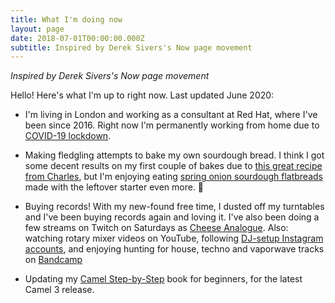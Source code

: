 ```yaml
---
title: What I'm doing now
layout: page
date: 2018-07-01T00:00:00.000Z
subtitle: Inspired by Derek Sivers's Now page movement
---
```


_Inspired by Derek Sivers's Now page movement_

Hello! Here's what I'm up to right now. Last updated June 2020:

- I'm living in London and working as a consultant at Red Hat, where I've been since 2016\. Right now I'm permanently working from home due to [COVID-19 lockdown][lockd].

- Making fledgling attempts to bake my own sourdough bread. I think I got some decent results on my first couple of bakes due to [this great recipe from Charles][charles], but I'm enjoying eating [spring onion sourdough flatbreads][flatbreads] made with the leftover starter even more. 🤤

- Buying records! With my new-found free time, I dusted off my turntables and I've been buying records again and loving it. I've also been doing a few streams on Twitch on Saturdays as [Cheese Analogue][ca]. Also: watching rotary mixer videos on YouTube, following [DJ-setup Instagram accounts][doyouspin], and enjoying hunting for house, techno and vaporwave tracks on [Bandcamp][bc]

- Updating my [Camel Step-by-Step][camelsbs] book for beginners, for the latest Camel 3 release.

[bc]: https://bandcamp.com/monodot
[ca]: http://www.cheeseanalogue.com
[camelsbs]: https://cleverbuilder.com/camelstepbystep
[charles]: https://www.youtube.com/watch?v=K6fatndx8-A
[doyouspin]: https://www.instagram.com/doyouspin/
[flatbreads]: https://www.youtube.com/watch?v=vVx2oFFptG0
[lockd]: https://en.wikipedia.org/wiki/COVID-19_pandemic_lockdowns
[tomd]: https://tomd.xyz
